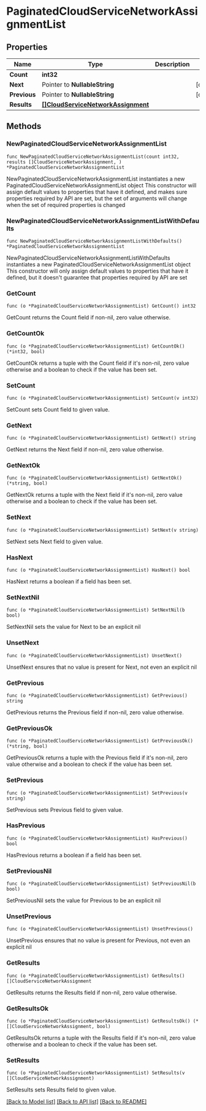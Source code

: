 # PaginatedCloudServiceNetworkAssignmentList

## Properties

Name | Type | Description | Notes
------------ | ------------- | ------------- | -------------
**Count** | **int32** |  | 
**Next** | Pointer to **NullableString** |  | [optional] 
**Previous** | Pointer to **NullableString** |  | [optional] 
**Results** | [**[]CloudServiceNetworkAssignment**](CloudServiceNetworkAssignment.md) |  | 

## Methods

### NewPaginatedCloudServiceNetworkAssignmentList

`func NewPaginatedCloudServiceNetworkAssignmentList(count int32, results []CloudServiceNetworkAssignment, ) *PaginatedCloudServiceNetworkAssignmentList`

NewPaginatedCloudServiceNetworkAssignmentList instantiates a new PaginatedCloudServiceNetworkAssignmentList object
This constructor will assign default values to properties that have it defined,
and makes sure properties required by API are set, but the set of arguments
will change when the set of required properties is changed

### NewPaginatedCloudServiceNetworkAssignmentListWithDefaults

`func NewPaginatedCloudServiceNetworkAssignmentListWithDefaults() *PaginatedCloudServiceNetworkAssignmentList`

NewPaginatedCloudServiceNetworkAssignmentListWithDefaults instantiates a new PaginatedCloudServiceNetworkAssignmentList object
This constructor will only assign default values to properties that have it defined,
but it doesn't guarantee that properties required by API are set

### GetCount

`func (o *PaginatedCloudServiceNetworkAssignmentList) GetCount() int32`

GetCount returns the Count field if non-nil, zero value otherwise.

### GetCountOk

`func (o *PaginatedCloudServiceNetworkAssignmentList) GetCountOk() (*int32, bool)`

GetCountOk returns a tuple with the Count field if it's non-nil, zero value otherwise
and a boolean to check if the value has been set.

### SetCount

`func (o *PaginatedCloudServiceNetworkAssignmentList) SetCount(v int32)`

SetCount sets Count field to given value.


### GetNext

`func (o *PaginatedCloudServiceNetworkAssignmentList) GetNext() string`

GetNext returns the Next field if non-nil, zero value otherwise.

### GetNextOk

`func (o *PaginatedCloudServiceNetworkAssignmentList) GetNextOk() (*string, bool)`

GetNextOk returns a tuple with the Next field if it's non-nil, zero value otherwise
and a boolean to check if the value has been set.

### SetNext

`func (o *PaginatedCloudServiceNetworkAssignmentList) SetNext(v string)`

SetNext sets Next field to given value.

### HasNext

`func (o *PaginatedCloudServiceNetworkAssignmentList) HasNext() bool`

HasNext returns a boolean if a field has been set.

### SetNextNil

`func (o *PaginatedCloudServiceNetworkAssignmentList) SetNextNil(b bool)`

 SetNextNil sets the value for Next to be an explicit nil

### UnsetNext
`func (o *PaginatedCloudServiceNetworkAssignmentList) UnsetNext()`

UnsetNext ensures that no value is present for Next, not even an explicit nil
### GetPrevious

`func (o *PaginatedCloudServiceNetworkAssignmentList) GetPrevious() string`

GetPrevious returns the Previous field if non-nil, zero value otherwise.

### GetPreviousOk

`func (o *PaginatedCloudServiceNetworkAssignmentList) GetPreviousOk() (*string, bool)`

GetPreviousOk returns a tuple with the Previous field if it's non-nil, zero value otherwise
and a boolean to check if the value has been set.

### SetPrevious

`func (o *PaginatedCloudServiceNetworkAssignmentList) SetPrevious(v string)`

SetPrevious sets Previous field to given value.

### HasPrevious

`func (o *PaginatedCloudServiceNetworkAssignmentList) HasPrevious() bool`

HasPrevious returns a boolean if a field has been set.

### SetPreviousNil

`func (o *PaginatedCloudServiceNetworkAssignmentList) SetPreviousNil(b bool)`

 SetPreviousNil sets the value for Previous to be an explicit nil

### UnsetPrevious
`func (o *PaginatedCloudServiceNetworkAssignmentList) UnsetPrevious()`

UnsetPrevious ensures that no value is present for Previous, not even an explicit nil
### GetResults

`func (o *PaginatedCloudServiceNetworkAssignmentList) GetResults() []CloudServiceNetworkAssignment`

GetResults returns the Results field if non-nil, zero value otherwise.

### GetResultsOk

`func (o *PaginatedCloudServiceNetworkAssignmentList) GetResultsOk() (*[]CloudServiceNetworkAssignment, bool)`

GetResultsOk returns a tuple with the Results field if it's non-nil, zero value otherwise
and a boolean to check if the value has been set.

### SetResults

`func (o *PaginatedCloudServiceNetworkAssignmentList) SetResults(v []CloudServiceNetworkAssignment)`

SetResults sets Results field to given value.



[[Back to Model list]](../README.md#documentation-for-models) [[Back to API list]](../README.md#documentation-for-api-endpoints) [[Back to README]](../README.md)


